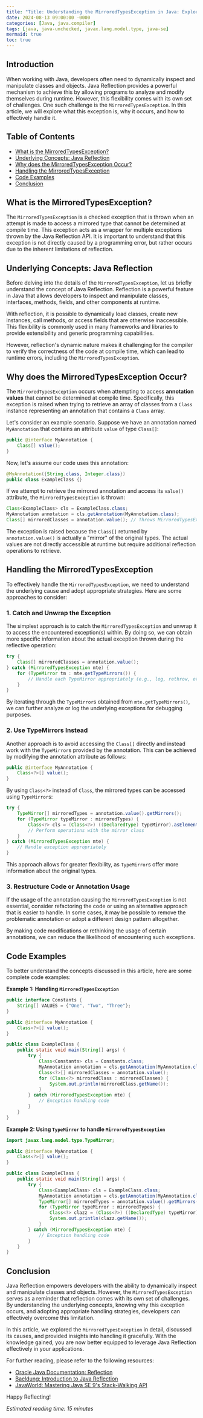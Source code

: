 ```yaml
---
title: "Title: Understanding the MirroredTypesException in Java: Exploring Java Reflection and its Challenges"
date: 2024-08-13 09:00:00 -0000
categories: [Java, java.compiler]
tags: [java, java-unchecked, javax.lang.model.type, java-se]
mermaid: true
toc: true
---
```



## Introduction

When working with Java, developers often need to dynamically inspect and manipulate classes and objects. Java Reflection provides a powerful mechanism to achieve this by allowing programs to analyze and modify themselves during runtime. However, this flexibility comes with its own set of challenges. One such challenge is the `MirroredTypesException`. In this article, we will explore what this exception is, why it occurs, and how to effectively handle it.

## Table of Contents
- [What is the MirroredTypesException?](#what-is-the-mirroredtypesexception)
- [Underlying Concepts: Java Reflection](#underlying-concepts-java-reflection)
- [Why does the MirroredTypesException Occur?](#why-does-the-mirroredtypesexception-occur)
- [Handling the MirroredTypesException](#handling-the-mirroredtypesexception)
- [Code Examples](#code-examples)
- [Conclusion](#conclusion)

## What is the MirroredTypesException?

The `MirroredTypesException` is a checked exception that is thrown when an attempt is made to access a mirrored type that cannot be determined at compile time. This exception acts as a wrapper for multiple exceptions thrown by the Java Reflection API. It is important to understand that this exception is not directly caused by a programming error, but rather occurs due to the inherent limitations of reflection.

## Underlying Concepts: Java Reflection

Before delving into the details of the `MirroredTypesException`, let us briefly understand the concept of Java Reflection. Reflection is a powerful feature in Java that allows developers to inspect and manipulate classes, interfaces, methods, fields, and other components at runtime.

With reflection, it is possible to dynamically load classes, create new instances, call methods, or access fields that are otherwise inaccessible. This flexibility is commonly used in many frameworks and libraries to provide extensibility and generic programming capabilities.

However, reflection's dynamic nature makes it challenging for the compiler to verify the correctness of the code at compile time, which can lead to runtime errors, including the `MirroredTypesException`.

## Why does the MirroredTypesException Occur?

The `MirroredTypesException` occurs when attempting to access **annotation values** that cannot be determined at compile time. Specifically, this exception is raised when trying to retrieve an array of classes from a `Class` instance representing an annotation that contains a `Class` array.

Let's consider an example scenario. Suppose we have an annotation named `MyAnnotation` that contains an attribute `value` of type `Class[]`:

```java
public @interface MyAnnotation {
    Class[] value();
}
```

Now, let's assume our code uses this annotation:

```java
@MyAnnotation({String.class, Integer.class})
public class ExampleClass {}
```

If we attempt to retrieve the mirrored annotation and access its `value()` attribute, the `MirroredTypesException` is thrown:

```java
Class<ExampleClass> cls = ExampleClass.class;
MyAnnotation annotation = cls.getAnnotation(MyAnnotation.class);
Class[] mirroredClasses = annotation.value(); // Throws MirroredTypesException
```

The exception is raised because the `Class[]` returned by `annotation.value()` is actually a "mirror" of the original types. The actual values are not directly accessible at runtime but require additional reflection operations to retrieve.

## Handling the MirroredTypesException

To effectively handle the `MirroredTypesException`, we need to understand the underlying cause and adopt appropriate strategies. Here are some approaches to consider:

### 1. Catch and Unwrap the Exception

The simplest approach is to catch the `MirroredTypesException` and unwrap it to access the encountered exception(s) within. By doing so, we can obtain more specific information about the actual exception thrown during the reflective operation:

```java
try {
    Class[] mirroredClasses = annotation.value();
} catch (MirroredTypesException mte) {
    for (TypeMirror tm : mte.getTypeMirrors()) {
        // Handle each TypeMirror appropriately (e.g., log, rethrow, etc.)
    }
}
```

By iterating through the `TypeMirror`s obtained from `mte.getTypeMirrors()`, we can further analyze or log the underlying exceptions for debugging purposes.

### 2. Use TypeMirrors Instead

Another approach is to avoid accessing the `Class[]` directly and instead work with the `TypeMirror`s provided by the annotation. This can be achieved by modifying the annotation attribute as follows:

```java
public @interface MyAnnotation {
    Class<?>[] value();
}
```

By using `Class<?>` instead of `Class`, the mirrored types can be accessed using `TypeMirror`s:

```java
try {
    TypeMirror[] mirroredTypes = annotation.value().getMirrors();
    for (TypeMirror typeMirror : mirroredTypes) {
        Class<?> cls = (Class<?>) ((DeclaredType) typeMirror).asElement();
        // Perform operations with the mirror class
    }
} catch (MirroredTypesException mte) {
    // Handle exception appropriately
}
```

This approach allows for greater flexibility, as `TypeMirror`s offer more information about the original types.

### 3. Restructure Code or Annotation Usage

If the usage of the annotation causing the `MirroredTypesException` is not essential, consider refactoring the code or using an alternative approach that is easier to handle. In some cases, it may be possible to remove the problematic annotation or adopt a different design pattern altogether.

By making code modifications or rethinking the usage of certain annotations, we can reduce the likelihood of encountering such exceptions.

## Code Examples

To better understand the concepts discussed in this article, here are some complete code examples:

**Example 1: Handling `MirroredTypesException`**

```java
public interface Constants {
    String[] VALUES = {"One", "Two", "Three"};
}

public @interface MyAnnotation {
    Class<?>[] value();
}

public class ExampleClass {
    public static void main(String[] args) {
        try {
            Class<Constants> cls = Constants.class;
            MyAnnotation annotation = cls.getAnnotation(MyAnnotation.class);
            Class<?>[] mirroredClasses = annotation.value();
            for (Class<?> mirroredClass : mirroredClasses) {
                System.out.println(mirroredClass.getName());
            }
        } catch (MirroredTypesException mte) {
            // Exception handling code
        }
    }
}
```

**Example 2: Using `TypeMirror` to handle `MirroredTypesException`**

```java
import javax.lang.model.type.TypeMirror;

public @interface MyAnnotation {
    Class<?>[] value();
}

public class ExampleClass {
    public static void main(String[] args) {
        try {
            Class<ExampleClass> cls = ExampleClass.class;
            MyAnnotation annotation = cls.getAnnotation(MyAnnotation.class);
            TypeMirror[] mirroredTypes = annotation.value().getMirrors();
            for (TypeMirror typeMirror : mirroredTypes) {
                Class<?> clazz = (Class<?>) ((DeclaredType) typeMirror).asElement();
                System.out.println(clazz.getName());
            }
        } catch (MirroredTypesException mte) {
            // Exception handling code
        }
    }
}
```

## Conclusion

Java Reflection empowers developers with the ability to dynamically inspect and manipulate classes and objects. However, the `MirroredTypesException` serves as a reminder that reflection comes with its own set of challenges. By understanding the underlying concepts, knowing why this exception occurs, and adopting appropriate handling strategies, developers can effectively overcome this limitation.

In this article, we explored the `MirroredTypesException` in detail, discussed its causes, and provided insights into handling it gracefully. With the knowledge gained, you are now better equipped to leverage Java Reflection effectively in your applications.

For further reading, please refer to the following resources:

- [Oracle Java Documentation: Reflection](https://docs.oracle.com/en/java/javase/14/docs/api/java.base/java/lang/reflect/Package.html)
- [Baeldung: Introduction to Java Reflection](https://www.baeldung.com/java-reflection-introduction)
- [JavaWorld: Mastering Java SE 9's Stack-Walking API](https://www.javaworld.com/article/3436231/mastering-stack-walking-in-java-se-9.html)

Happy Reflecting!

*Estimated reading time: 15 minutes*